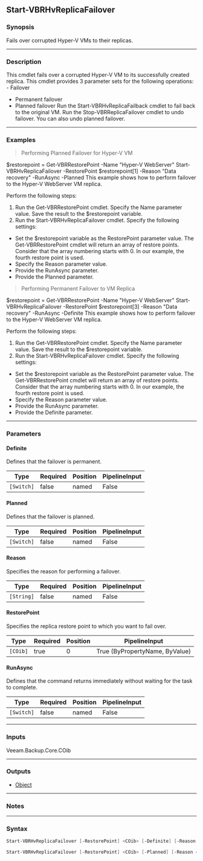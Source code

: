 Start-VBRHvReplicaFailover
--------------------------

### Synopsis
Fails over corrupted Hyper-V VMs to their replicas.

---

### Description

This cmdlet fails over a corrupted Hyper-V VM to its successfully created replica.
This cmdlet provides 3 parameter sets for the following operations: - Failover
- Permanent failover
- Planned failover
Run the Start-VBRHvReplicaFailback cmdlet to fail back to the original VM.
Run the Stop-VBRReplicaFailover cmdlet to undo failover. You can also undo planned failover.

---

### Examples
> Performing Planned Failover for Hyper-V VM

$restorepoint = Get-VBRRestorePoint -Name "Hyper-V WebServer"
Start-VBRHvReplicaFailover -RestorePoint $restorepoint[1] -Reason "Data recovery" -RunAsync -Planned
This example shows how to perform failover to the Hyper-V WebServer VM replica.

Perform the following steps:
1. Run the Get-VBRRestorePoint cmdlet. Specify the Name parameter value. Save the result to the $restorepoint variable.
2. Run the Start-VBRHvReplicaFailover cmdlet. Specify the following settings:
- Set the $restorepoint variable as the RestorePoint parameter value.
The Get-VBRRestorePoint cmdlet will return an array of restore points. Consider that the array numbering starts with 0. In our example, the fourth restore point is used.
- Specify the Reason parameter value.
- Provide the RunAsync parameter.
- Provide the Planned parameter.
> Performing Permanent Failover to VM Replica

$restorepoint = Get-VBRRestorePoint -Name "Hyper-V WebServer"
Start-VBRHvReplicaFailover -RestorePoint $restorepoint[3] -Reason "Data recovery" -RunAsync -Definite
This example shows how to perform failover to the Hyper-V WebServer VM replica.

Perform the following steps:
1. Run the Get-VBRRestorePoint cmdlet. Specify the Name parameter value. Save the result to the $restorepoint variable.
2. Run the Start-VBRHvReplicaFailover cmdlet. Specify the following settings:
- Set the $restorepoint variable as the RestorePoint parameter value.
The Get-VBRRestorePoint cmdlet will return an array of restore points. Consider that the array numbering starts with 0. In our example, the fourth restore point is used.
- Specify the Reason parameter value.
- Provide the RunAsync parameter.
- Provide the Definite parameter.

---

### Parameters
#### **Definite**
Defines that the failover is permanent.

|Type      |Required|Position|PipelineInput|
|----------|--------|--------|-------------|
|`[Switch]`|false   |named   |False        |

#### **Planned**
Defines that the failover is planned.

|Type      |Required|Position|PipelineInput|
|----------|--------|--------|-------------|
|`[Switch]`|false   |named   |False        |

#### **Reason**
Specifies the reason for performing a failover.

|Type      |Required|Position|PipelineInput|
|----------|--------|--------|-------------|
|`[String]`|false   |named   |False        |

#### **RestorePoint**
Specifies the replica restore point to which you want to fail over.

|Type    |Required|Position|PipelineInput                 |
|--------|--------|--------|------------------------------|
|`[COib]`|true    |0       |True (ByPropertyName, ByValue)|

#### **RunAsync**
Defines that the command returns immediately without waiting for the task to complete.

|Type      |Required|Position|PipelineInput|
|----------|--------|--------|-------------|
|`[Switch]`|false   |named   |False        |

---

### Inputs
Veeam.Backup.Core.COib

---

### Outputs
* [Object](https://learn.microsoft.com/en-us/dotnet/api/System.Object)

---

### Notes

---

### Syntax
```PowerShell
Start-VBRHvReplicaFailover [-RestorePoint] <COib> [-Definite] [-Reason <String>] [-RunAsync] [<CommonParameters>]
```
```PowerShell
Start-VBRHvReplicaFailover [-RestorePoint] <COib> [-Planned] [-Reason <String>] [-RunAsync] [<CommonParameters>]
```
